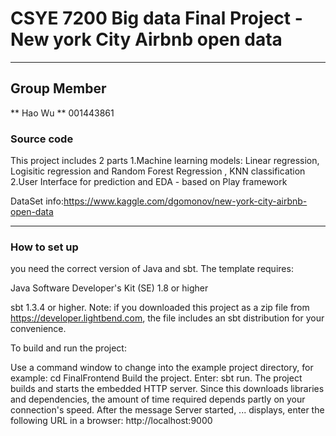 
# CSYE 7200 Big data Final Project - New york City Airbnb open data

---

## Group Member

** Hao Wu **
001443861

### Source code

This project includes 2 parts
1.Machine learning models: Linear regression, Logisitic regression and Random Forest Regression , KNN classification
2.User Interface for prediction and EDA - based on Play framework

DataSet info:https://www.kaggle.com/dgomonov/new-york-city-airbnb-open-data

---

### How to set up

you need the correct version of Java and sbt. The template requires:

Java Software Developer's Kit (SE) 1.8 or higher

sbt 1.3.4 or higher. Note: if you downloaded this project as a zip file from https://developer.lightbend.com, the file includes an sbt distribution for your convenience.

To build and run the project:

Use a command window to change into the example project directory, for example: cd FinalFrontend
Build the project. Enter: sbt run. The project builds and starts the embedded HTTP server. Since this downloads libraries and dependencies, the amount of time required depends partly on your connection's speed.
After the message Server started, ... displays, enter the following URL in a browser: http://localhost:9000
